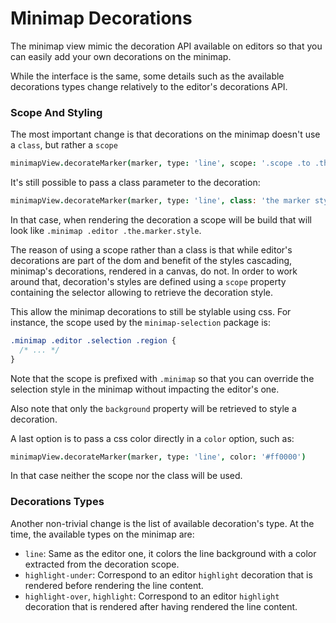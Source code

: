 # Minimap Decorations

The minimap view mimic the decoration API available on editors so that you can easily add your own decorations on the minimap.

While the interface is the same, some details such as the available decorations types change relatively to the editor's decorations API.

### Scope And Styling

The most important change is that decorations on the minimap doesn't use a `class`, but rather a `scope`

```coffee
minimapView.decorateMarker(marker, type: 'line', scope: '.scope .to .the.marker.style')
```

It's still possible to pass a class parameter to the decoration:


```coffee
minimapView.decorateMarker(marker, type: 'line', class: 'the marker style')
```

In that case, when rendering the decoration a scope will be build that will look like `.minimap .editor .the.marker.style`.

The reason of using a scope rather than a class is that while editor's decorations are part of the dom and benefit of the styles cascading, minimap's decorations, rendered in a canvas, do not. In order to work around that, decoration's styles are defined using a `scope` property containing the selector allowing to retrieve the decoration style.

This allow the minimap decorations to still be stylable using css. For instance, the scope used by the `minimap-selection` package is:

```css
.minimap .editor .selection .region {
  /* ... */
}
```

Note that the scope is prefixed with `.minimap` so that you can override the selection style in the minimap without impacting the editor's one.

Also note that only the `background` property will be retrieved to style a decoration.

A last option is to pass a css color directly in a `color` option, such as:

```coffee
minimapView.decorateMarker(marker, type: 'line', color: '#ff0000')
```

In that case neither the scope nor the class will be used.

### Decorations Types

Another non-trivial change is the list of available decoration's type. At the time, the available types on the minimap are:

- `line`: Same as the editor one, it colors the line background with a color extracted from the decoration scope.
- `highlight-under`: Correspond to an editor `highlight` decoration that is rendered before rendering the line content.
- `highlight-over`, `highlight`: Correspond to an editor `highlight` decoration that is rendered after having rendered the line content.
